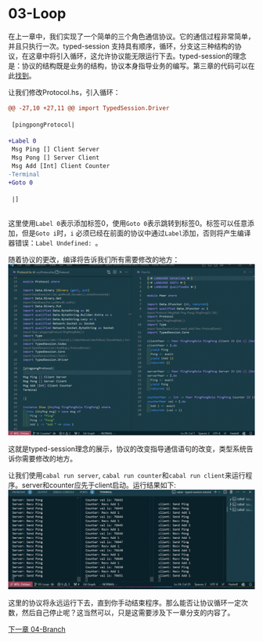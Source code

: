# 03-Loop

在上一章中，我们实现了一个简单的三个角色通信协议。它的通信过程非常简单，并且只执行一次。typed-session 支持具有顺序，循环，分支这三种结构的协议，在这章中将引入循环，这允许协议能无限运行下去。typed-session的理念是：协议的结构既是业务的结构，协议本身指导业务的编写。第三章的代码可以在此[找到](https://github.com/sdzx-1/typed-session-tutorial/tree/03-Loop)。



让我们修改Protocol.hs，引入循环：
```diff
@@ -27,10 +27,11 @@ import TypedSession.Driver
 
 [pingpongProtocol|
 
+Label 0
 Msg Ping [] Client Server
 Msg Pong [] Server Client
 Msg Add [Int] Client Counter
-Terminal
+Goto 0
 
 |]
 
```
这里使用`Label 0`表示添加标签0，使用`Goto 0`表示跳转到标签0。标签可以任意添加，但是`Goto i`时，`i` 必须已经在前面的协议中通过`Label`添加，否则将产生编译器错误：`Label Undefined: `。

随着协议的更改，编译将告诉我们所有需要修改的地方：
![](../data/03-modify.gif)

这就是typed-session理念的展示，协议的改变指导通信语句的改变，类型系统告诉你需要修改的地方。


让我们使用`cabal run server`, `cabal run counter`和`cabal run client`来运行程序。server和counter应先于client启动。运行结果如下:
![run](../data/03-run.gif)

这里的协议将永远运行下去，直到你手动结束程序。那么能否让协议循环一定次数，然后自己停止呢？这当然可以，只是这需要涉及下一章分支的内容了。

[下一章 04-Branch](04-Branch.md)